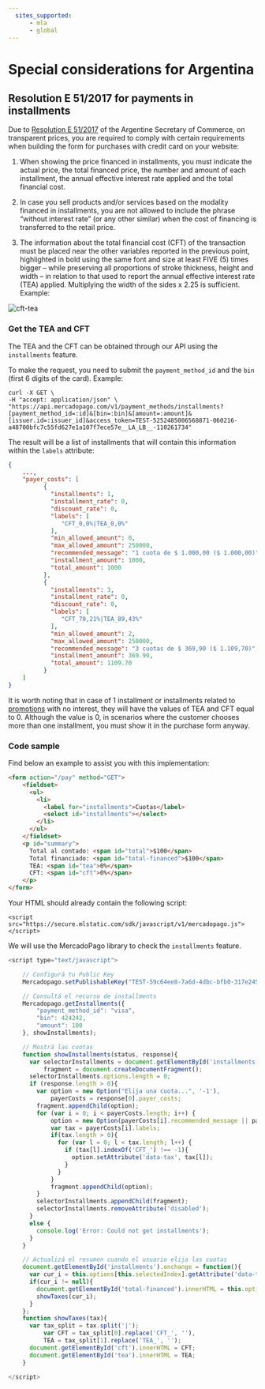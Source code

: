 ```yaml
---
  sites_supported:
      - mla
      - global
---
```


# Special considerations for Argentina

## Resolution E 51/2017 for payments in installments

Due to [Resolution E 51/2017](https://www.boletinoficial.gob.ar/#!DetalleNormaBusquedaRapida/158269/20170125/resolucion%2051) of the Argentine Secretary of Commerce, on transparent prices, you are required to comply with certain requirements when building the form for purchases with credit card on your website:

1. When showing the price financed in installments, you must indicate the actual price, the total financed price, the number and amount of each installment, the annual effective interest rate applied and the total financial cost.

2. In case you sell products and/or services based on the modality financed in installments, you are not allowed to include the phrase “without interest rate” (or any other similar) when the cost of financing is transferred to the retail price.

3. The information about the total financial cost (CFT) of the transaction must be placed near the other variables reported in the previous point, highlighted in bold using the same font and size at least FIVE (5) times bigger – while preserving all proportions of stroke thickness, height and width – in relation to that used to report the annual effective interest rate (TEA) applied. Multiplying the width of the sides x 2.25 is sufficient. Example:

![cft-tea](https://secure.mlstatic.com/developers/site/cloud/assets/misc/tea-cft.png)

### Get the TEA and CFT

The TEA and the CFT can be obtained through our API using the `installments` feature.

To make the request, you need to submit the `payment_method_id` and the `bin` (first 6 digits of the card). Example:

```
curl -X GET \
-H "accept: application/json" \
"https://api.mercadopago.com/v1/payment_methods/installments?[payment_method_id=:id]&[bin=:bin]&[amount=:amount]&[issuer.id=:issuer_id]&access_token=TEST-5252485006568871-060216-a48700bfc7c55fd627e1a107f7ece57e__LA_LB__-110261734"
```

The result will be a list of installments that will contain this information within the `labels` attribute:

```json
{
	...,
    "payer_costs": [
          {
            "installments": 1,
            "installment_rate": 0,
            "discount_rate": 0,
            "labels": [
               "CFT_0,0%|TEA_0,0%"
            ],
            "min_allowed_amount": 0,
            "max_allowed_amount": 250000,
            "recommended_message": "1 cuota de $ 1.000,00 ($ 1.000,00)",
            "installment_amount": 1000,
            "total_amount": 1000
          },
          {
            "installments": 3,
            "installment_rate": 0,
            "discount_rate": 0,
            "labels": [
               "CFT_70,21%|TEA_89,43%"
            ],
            "min_allowed_amount": 2,
            "max_allowed_amount": 250000,
            "recommended_message": "3 cuotas de $ 369,90 ($ 1.109,70)",
            "installment_amount": 369.90,
            "total_amount": 1109.70
          }
    ]
}
```

It is worth noting that in case of 1 installment or installments related to [promotions](https://www.mercadopago.com.ar/promociones) with no interest, they will have the values of TEA and CFT equal to 0. Although the value is 0, in scenarios where the customer chooses more than one installment, you must show it in the purchase form anyway.

### Code sample

Find below an example to assist you with this implementation:

```html
<form action="/pay" method="GET">
    <fieldset>
      <ul>
        <li>
          <label for="installments">Cuotas</label>
          <select id="installments"></select>
        </li>
      </ul>
    </fieldset>
    <p id="summary">
      Total al contado: <span id="total">$100</span>
      Total financiado: <span id="total-financed">$100</span>
      TEA: <span id="tea">0%</span>
      CFT: <span id="cft">0%</span>
    </p>
</form>
```


Your HTML should already contain the following script:

```
<script src="https://secure.mlstatic.com/sdk/javascript/v1/mercadopago.js"></script>
```

We will use the MercadoPago library to check the `installments` feature.

```javascript
<script type="text/javascript">

    // Configurá tu Public Key
    Mercadopago.setPublishableKey("TEST-59c64ee8-7a6d-4dbc-bfb0-317e24534eea");

    // Consultá el recurso de installments
    Mercadopago.getInstallments({
        "payment_method_id": "visa",
        "bin": 424242,
        "amount": 100
    }, showInstallments);

    // Mostrá las cuotas
    function showInstallments(status, response){
      var selectorInstallments = document.getElementById('installments'),
          fragment = document.createDocumentFragment();
      selectorInstallments.options.length = 0;
      if (response.length > 0){
        var option = new Option("Elija una cuota...", '-1'),
            payerCosts = response[0].payer_costs;
        fragment.appendChild(option);
        for (var i = 0; i < payerCosts.length; i++) {
            option = new Option(payerCosts[i].recommended_message || payerCosts[i].installments, payerCosts[i].installments);
            var tax = payerCosts[i].labels;
            if(tax.length > 0){
              for (var l = 0; l < tax.length; l++) {
                if (tax[l].indexOf('CFT_') !== -1){
                  option.setAttribute('data-tax', tax[l]);
                }
              }
            }
            fragment.appendChild(option);
        }
        selectorInstallments.appendChild(fragment);
        selectorInstallments.removeAttribute('disabled');
      }
      else {
        console.log('Error: Could not get installments');
      }
    }

    // Actualizá el resumen cuando el usuario elija las cuotas
    document.getElementById('installments').onchange = function(){
      var cur_i = this.options[this.selectedIndex].getAttribute('data-tax');
      if(cur_i != null){
        document.getElementById('total-financed').innerHTML = this.options[this.selectedIndex].text;
        showTaxes(cur_i);
      }
    };
    function showTaxes(tax){
      var tax_split = tax.split('|');
          var CFT = tax_split[0].replace('CFT_', ''),
          TEA = tax_split[1].replace('TEA_', '');
      document.getElementById('cft').innerHTML = CFT;
      document.getElementById('tea').innerHTML = TEA;
    }

</script>
```
